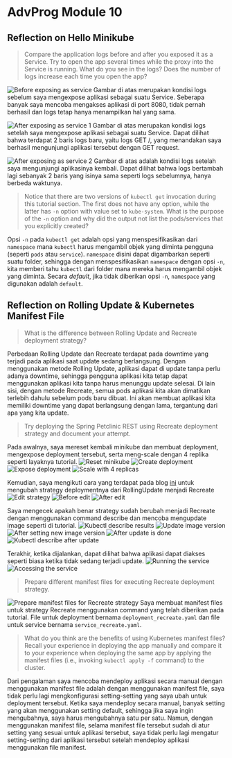 # AdvProg Module 10

## Reflection on Hello Minikube

> Compare the application logs before and after you exposed it as a Service. Try to open the app several times while the proxy into the Service is running. What do you see in the logs? Does the number of logs increase each time you open the app?

![Before exposing as service](./before_expose.png)
Gambar di atas merupakan kondisi logs sebelum saya mengexpose aplikasi sebagai suatu Service. Seberapa banyak saya mencoba mengakses aplikasi di port 8080, tidak pernah berhasil dan logs tetap hanya menampilkan hal yang sama.

![After exposing as service 1](./after_expose_1.png)
Gambar di atas merupakan kondisi logs setelah saya mengexpose aplikasi sebagai suatu Service. Dapat dilihat bahwa terdapat 2 baris logs baru, yaitu logs GET /, yang menandakan saya berhasil mengunjungi aplikasi tersebut dengan GET request.

![After exposing as service 2](./after_expose.png)
Gambar di atas adalah kondisi logs setelah saya mengunjungi aplikasinya kembali. Dapat dilihat bahwa logs bertambah lagi sebanyak 2 baris yang isinya sama seperti logs sebelumnya, hanya berbeda waktunya. 

> Notice that there are two versions of `kubectl get` invocation during this tutorial section. The first does not have any option, while the latter has `-n` option with value set to `kube-system`. What is the purpose of the `-n` option and why did the output not list the pods/services that you explicitly created?

Opsi `-n` pada `kubectl get` adalah opsi yang menspesifikasikan dari `namespace` mana `kubectl` harus mengambil objek yang diminta pengguna (seperti `pods` atau `service`). `namespace` disini dapat digambarkan seperti suatu folder, sehingga dengan menspesifikasikan `namespace` dengan opsi `-n`, kita memberi tahu `kubectl` dari folder mana mereka harus mengambil objek yang diminta. Secara *default*, jika tidak diberikan opsi `-n`, `namespace` yang digunakan adalah `default`.

## Reflection on Rolling Update & Kubernetes Manifest File

> What is the difference between Rolling Update and Recreate deployment strategy?

Perbedaan Rolling Update dan Recreate terdapat pada downtime yang terjadi pada aplikasi saat update sedang berlangsung. Dengan menggunakan metode Rolling Update, aplikasi dapat di update tanpa perlu adanya downtime, sehingga pengguna aplikasi kita tetap dapat menggunakan aplikasi kita tanpa harus menunggu update selesai. Di lain sisi, dengan metode Recreate, semua pods aplikasi kita akan dimatikan terlebih dahulu sebelum pods baru dibuat. Ini akan membuat aplikasi kita memiliki downtime yang dapat berlangsung dengan lama, tergantung dari apa yang kita update.

> Try deploying the Spring Petclinic REST using Recreate deployment strategy and document your attempt.

Pada awalnya, saya mereset kembali minikube dan membuat deployment, mengexpose deployment tersebut, serta meng-scale dengan 4 replika seperti layaknya tutorial.
![Reset minikube](./reset_minikube.png)
![Create deployment](./create_deploy.png)
![Expose deployment](./expose_deploy.png)
![Scale with 4 replicas](./scale.png)

Kemudian, saya mengikuti cara yang terdapat pada blog [ini](https://dev.to/cloudskills/kubernetes-deployment-strategy-recreate-3kgn) untuk mengubah strategy deploymentnya dari RollingUpdate menjadi Recreate
![Edit strategy](./edit_strategy.png)
![Before edit](./before_edit.png)
![After edit](./after_edit.png)

Saya mengecek apakah benar strategy sudah berubah menjadi Recreate dengan menggunakan command describe dan mencoba mengupdate image seperti di tutorial.
![Kubectl describe results](./describe.png)
![Update image version](./set_image.png)
![After setting new image version](./after_set_image.png)
![After update is done](./after_update.png)
![Kubectl describe after update](./describe_2.png)

Terakhir, ketika dijalankan, dapat dilihat bahwa aplikasi dapat diakses seperti biasa ketika tidak sedang terjadi update.
![Running the service](./run_service.png)
![Accessing the service](./petclinic.png)

> Prepare different manifest files for executing Recreate deployment strategy.

![Prepare manifest files for Recreate strategy](./recreate_manifest_files.png)
Saya membuat manifest files untuk strategy Recreate menggunakan command yang telah diberikan pada tutorial. File untuk deployment bernama `deployment_recreate.yaml` dan file untuk service bernama `service_recreate.yaml`.

> What do you think are the benefits of using Kubernetes manifest files? Recall your experience in deploying the app manually and compare it to your experience when deploying the same app by applying the manifest files (i.e., invoking `kubectl apply -f` command) to the cluster.

Dari pengalaman saya mencoba mendeploy aplikasi secara manual dengan menggunakan manifest file adalah dengan menggunakan manifest file, saya tidak perlu lagi mengkonfigurasi setting-setting yang saya ubah untuk deployment tersebut. Ketika saya mendeploy secara manual, banyak setting yang akan menggunakan setting default, sehingga jika saya ingin mengubahnya, saya harus mengubahnya satu per satu. Namun, dengan menggunakan manifest file, selama manifest file tersebut sudah di atur setting yang sesuai untuk aplikasi tersebut, saya tidak perlu lagi mengatur setting-setting dari aplikasi tersebut setelah mendeploy aplikasi menggunakan file manifest.
